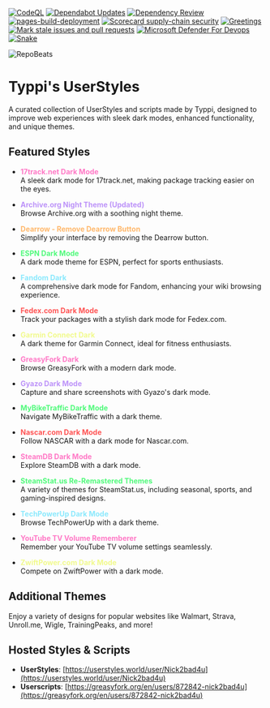 [![CodeQL](https://github.com/Nick2bad4u/UserStyles/actions/workflows/github-code-scanning/codeql/badge.svg)](https://github.com/Nick2bad4u/UserStyles/actions/workflows/github-code-scanning/codeql)
[![Dependabot Updates](https://github.com/Nick2bad4u/UserStyles/actions/workflows/dependabot/dependabot-updates/badge.svg)](https://github.com/Nick2bad4u/UserStyles/actions/workflows/dependabot/dependabot-updates)
[![Dependency Review](https://github.com/Nick2bad4u/UserStyles/actions/workflows/dependency-review.yml/badge.svg)](https://github.com/Nick2bad4u/UserStyles/actions/workflows/dependency-review.yml)
[![pages-build-deployment](https://github.com/Nick2bad4u/UserStyles/actions/workflows/pages/pages-build-deployment/badge.svg)](https://github.com/Nick2bad4u/UserStyles/actions/workflows/pages/pages-build-deployment)
[![Scorecard supply-chain security](https://github.com/Nick2bad4u/UserStyles/actions/workflows/scorecards.yml/badge.svg)](https://github.com/Nick2bad4u/UserStyles/actions/workflows/scorecards.yml)
[![Greetings](https://github.com/Nick2bad4u/UserStyles/actions/workflows/greetings.yml/badge.svg)](https://github.com/Nick2bad4u/UserStyles/actions/workflows/greetings.yml)
[![Mark stale issues and pull requests](https://github.com/Nick2bad4u/UserStyles/actions/workflows/stale.yml/badge.svg)](https://github.com/Nick2bad4u/UserStyles/actions/workflows/stale.yml)
[![Microsoft Defender For Devops](https://github.com/Nick2bad4u/UserStyles/actions/workflows/defender.yml/badge.svg)](https://github.com/Nick2bad4u/UserStyles/actions/workflows/defender.yml)
[![Snake](https://github.com/Nick2bad4u/UserStyles/actions/workflows/Snake.yml/badge.svg)](https://github.com/Nick2bad4u/UserStyles/actions/workflows/Snake.yml)

![RepoBeats](https://repobeats.axiom.co/api/embed/9831c07785869d711723400c1b0acbae9d78dc50.svg 'Repobeats analytics image')

# Typpi's UserStyles

A curated collection of UserStyles and scripts made by Typpi, designed to improve web experiences with sleek dark modes, enhanced functionality, and unique themes.

## Featured Styles

- **<span style="color: #ff79c6;">17track.net Dark Mode</span>**  
  A sleek dark mode for 17track.net, making package tracking easier on the eyes.

- **<span style="color: #bd93f9;">Archive.org Night Theme (Updated)</span>**  
  Browse Archive.org with a soothing night theme.

- **<span style="color: #ffb86c;">Dearrow - Remove Dearrow Button</span>**  
  Simplify your interface by removing the Dearrow button.

- **<span style="color: #50fa7b;">ESPN Dark Mode</span>**  
  A dark mode theme for ESPN, perfect for sports enthusiasts.

- **<span style="color: #8be9fd;">Fandom Dark</span>**  
  A comprehensive dark mode for Fandom, enhancing your wiki browsing experience.

- **<span style="color: #ff5555;">Fedex.com Dark Mode</span>**  
  Track your packages with a stylish dark mode for Fedex.com.

- **<span style="color: #f1fa8c;">Garmin Connect Dark</span>**  
  A dark theme for Garmin Connect, ideal for fitness enthusiasts.

- **<span style="color: #ff79c6;">GreasyFork Dark</span>**  
  Browse GreasyFork with a modern dark mode.

- **<span style="color: #bd93f9;">Gyazo Dark Mode</span>**  
  Capture and share screenshots with Gyazo's dark mode.

- **<span style="color: #50fa7b;">MyBikeTraffic Dark Mode</span>**  
  Navigate MyBikeTraffic with a dark theme.

- **<span style="color: #ff5555;">Nascar.com Dark Mode</span>**  
  Follow NASCAR with a dark mode for Nascar.com.

- **<span style="color: #ff79c6;">SteamDB Dark Mode</span>**  
  Explore SteamDB with a dark mode.

- **<span style="color: #50fa7b;">SteamStat.us Re-Remastered Themes</span>**  
  A variety of themes for SteamStat.us, including seasonal, sports, and gaming-inspired designs.

- **<span style="color: #8be9fd;">TechPowerUp Dark Mode</span>**  
  Browse TechPowerUp with a dark theme.

- **<span style="color: #ff79c6;">YouTube TV Volume Rememberer</span>**  
  Remember your YouTube TV volume settings seamlessly.

- **<span style="color: #f1fa8c;">ZwiftPower.com Dark Mode</span>**  
  Compete on ZwiftPower with a dark mode.

## Additional Themes

Enjoy a variety of designs for popular websites like Walmart, Strava, Unroll.me, Wigle, TrainingPeaks, and more! 

## Hosted Styles & Scripts

- **UserStyles**: [https://userstyles.world/user/Nick2bad4u](https://userstyles.world/user/Nick2bad4u)  
- **Userscripts**: [https://greasyfork.org/en/users/872842-nick2bad4u](https://greasyfork.org/en/users/872842-nick2bad4u)


